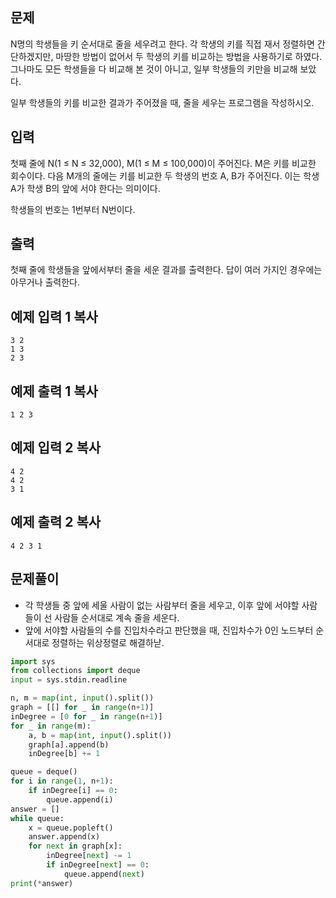 ## 문제

N명의 학생들을 키 순서대로 줄을 세우려고 한다. 각 학생의 키를 직접 재서 정렬하면 간단하겠지만, 마땅한 방법이 없어서 두 학생의 키를 비교하는 방법을 사용하기로 하였다. 그나마도 모든 학생들을 다 비교해 본 것이 아니고, 일부 학생들의 키만을 비교해 보았다.

일부 학생들의 키를 비교한 결과가 주어졌을 때, 줄을 세우는 프로그램을 작성하시오.

## 입력

첫째 줄에 N(1 ≤ N ≤ 32,000), M(1 ≤ M ≤ 100,000)이 주어진다. M은 키를 비교한 회수이다. 다음 M개의 줄에는 키를 비교한 두 학생의 번호 A, B가 주어진다. 이는 학생 A가 학생 B의 앞에 서야 한다는 의미이다.

학생들의 번호는 1번부터 N번이다.

## 출력

첫째 줄에 학생들을 앞에서부터 줄을 세운 결과를 출력한다. 답이 여러 가지인 경우에는 아무거나 출력한다.

## 예제 입력 1 복사

```
3 2
1 3
2 3
```

## 예제 출력 1 복사

```
1 2 3
```

## 예제 입력 2 복사

```
4 2
4 2
3 1
```

## 예제 출력 2 복사

```
4 2 3 1
```

## 문제풀이

- 각 학생들 중 앞에 세울 사람이 없는 사람부터 줄을 세우고, 이후 앞에 서야할 사람들이 선 사람들 순서대로 계속 줄을 세운다.
- 앞에 서야할 사람들의 수를 진입차수라고 판단했을 때, 진입차수가 0인 노드부터 순서대로 정렬하는 위상정렬로 해결하낟.
```python
import sys
from collections import deque
input = sys.stdin.readline

n, m = map(int, input().split())
graph = [[] for _ in range(n+1)]
inDegree = [0 for _ in range(n+1)]
for _ in range(m):
    a, b = map(int, input().split())
    graph[a].append(b)
    inDegree[b] += 1

queue = deque()
for i in range(1, n+1):
    if inDegree[i] == 0:
        queue.append(i)
answer = []
while queue:
    x = queue.popleft()
    answer.append(x)
    for next in graph[x]:
        inDegree[next] -= 1
        if inDegree[next] == 0:
            queue.append(next)
print(*answer)
```
